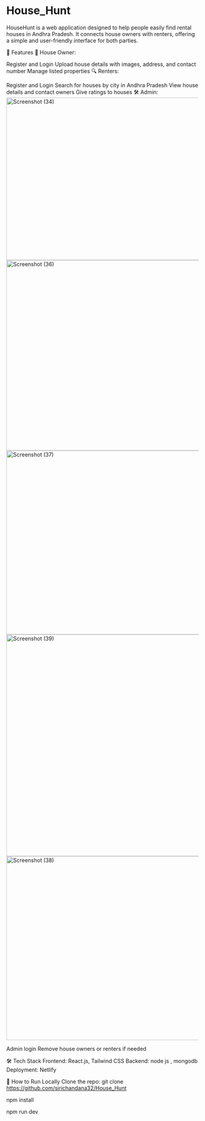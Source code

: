# House_Hunt
HouseHunt is a web application designed to help people easily find rental houses in Andhra Pradesh. It connects house owners with renters, offering a simple and user-friendly interface for both parties.

🚀 Features
🏡 House Owner:

Register and Login
Upload house details with images, address, and contact number
Manage listed properties
🔍 Renters:

Register and Login
Search for houses by city in Andhra Pradesh
View house details and contact owners
Give ratings to houses
🛠️ Admin:<img width="1036" height="426" alt="Screenshot (34)" src="https://github.com/user-attachments/assets/157863d6-7fbb-4c47-92fa-b934eb765b32" />
<img width="1027" height="499" alt="Screenshot (36)" src="https://github.com/user-attachments/assets/2aac0d26-c6f7-4354-b5db-1b6dc26cf3fa" />
<img width="1030" height="482" alt="Screenshot (37)" src="https://github.com/user-attachments/assets/2ac719d0-f7b9-4131-ad6e-3a2660e982be" />
<img width="1024" height="581" alt="Screenshot (39)" src="https://github.com/user-attachments/assets/05fe1340-a7c4-463c-a35d-0df05eb1dd09" />
<img width="1036" height="482" alt="Screenshot (38)" src="https://github.com/user-attachments/assets/03145042-656c-48d6-8c8d-fee777335d87" />


Admin login
Remove house owners or renters if needed


🛠️ Tech Stack
Frontend: React.js, Tailwind CSS
Backend: node js , mongodb
Deployment: Netlify

📂 How to Run Locally
Clone the repo:
git clone https://github.com/sirichandana32/House_Hunt

npm install

npm run dev
